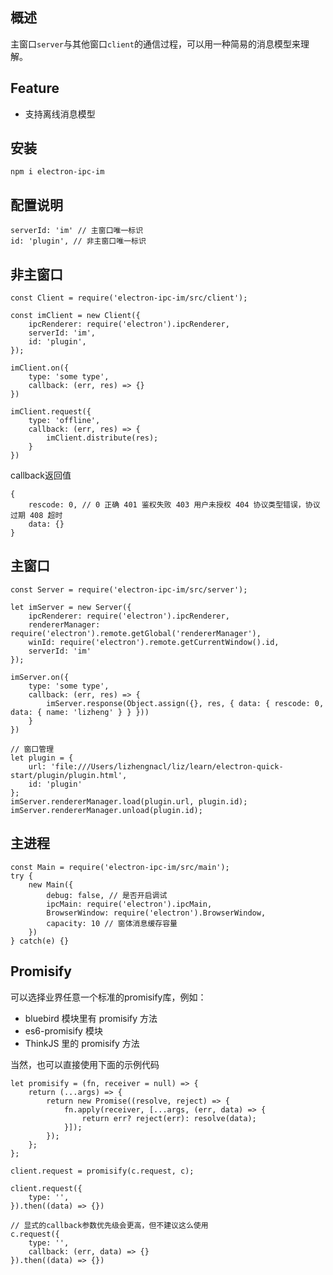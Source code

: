 ## 概述
主窗口`server`与其他窗口`client`的通信过程，可以用一种简易的消息模型来理解。

## Feature
* 支持离线消息模型

## 安装

```
npm i electron-ipc-im
```

## 配置说明

```
serverId: 'im' // 主窗口唯一标识
id: 'plugin', // 非主窗口唯一标识
```

## 非主窗口

```
const Client = require('electron-ipc-im/src/client');

const imClient = new Client({
    ipcRenderer: require('electron').ipcRenderer,
    serverId: 'im',
    id: 'plugin',
});

imClient.on({
    type: 'some type',
    callback: (err, res) => {}
})

imClient.request({
    type: 'offline',
    callback: (err, res) => {
        imClient.distribute(res);
    }
})
```

callback返回值

```
{
    rescode: 0, // 0 正确 401 鉴权失败 403 用户未授权 404 协议类型错误，协议过期 408 超时
    data: {}
}
```

##  主窗口

```
const Server = require('electron-ipc-im/src/server');

let imServer = new Server({
    ipcRenderer: require('electron').ipcRenderer,
    rendererManager: require('electron').remote.getGlobal('rendererManager'),
    winId: require('electron').remote.getCurrentWindow().id,
    serverId: 'im'
});

imServer.on({
    type: 'some type',
    callback: (err, res) => {
        imServer.response(Object.assign({}, res, { data: { rescode: 0, data: { name: 'lizheng' } } }))
    }
})

// 窗口管理
let plugin = {
    url: 'file:///Users/lizhengnacl/liz/learn/electron-quick-start/plugin/plugin.html',
    id: 'plugin'
};
imServer.rendererManager.load(plugin.url, plugin.id);
imServer.rendererManager.unload(plugin.id);
```

## 主进程

```
const Main = require('electron-ipc-im/src/main');
try {
    new Main({
        debug: false, // 是否开启调试
        ipcMain: require('electron').ipcMain,
        BrowserWindow: require('electron').BrowserWindow,
        capacity: 10 // 窗体消息缓存容量
    })
} catch(e) {}
```

##  Promisify

可以选择业界任意一个标准的promisify库，例如：
- bluebird 模块里有 promisify 方法
- es6-promisify 模块
- ThinkJS 里的 promisify 方法

当然，也可以直接使用下面的示例代码
```
let promisify = (fn, receiver = null) => {
    return (...args) => {
        return new Promise((resolve, reject) => {
            fn.apply(receiver, [...args, (err, data) => {
                return err? reject(err): resolve(data);
            }]);
        });
    };
};

client.request = promisify(c.request, c);

client.request({
    type: '',
}).then((data) => {})

// 显式的callback参数优先级会更高，但不建议这么使用
c.request({
    type: '',
    callback: (err, data) => {}
}).then((data) => {})
```

[npm-image]: https://img.shields.io/npm/v/electron-ipc-im.svg?style=flat-square
[npm-url]: https://www.npmjs.com/package/electron-ipc-im
